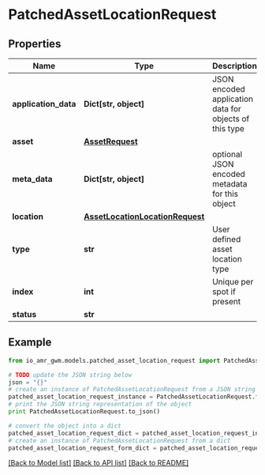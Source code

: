 # PatchedAssetLocationRequest


## Properties
Name | Type | Description | Notes
------------ | ------------- | ------------- | -------------
**application_data** | **Dict[str, object]** | JSON encoded application data for objects of this type | [optional] 
**asset** | [**AssetRequest**](AssetRequest.md) |  | [optional] 
**meta_data** | **Dict[str, object]** | optional JSON encoded metadata for this object | [optional] 
**location** | [**AssetLocationLocationRequest**](AssetLocationLocationRequest.md) |  | [optional] 
**type** | **str** | User defined asset location type | [optional] 
**index** | **int** | Unique per spot if present | [optional] 
**status** | **str** |  | [optional] 

## Example

```python
from io_amr_gwm.models.patched_asset_location_request import PatchedAssetLocationRequest

# TODO update the JSON string below
json = "{}"
# create an instance of PatchedAssetLocationRequest from a JSON string
patched_asset_location_request_instance = PatchedAssetLocationRequest.from_json(json)
# print the JSON string representation of the object
print PatchedAssetLocationRequest.to_json()

# convert the object into a dict
patched_asset_location_request_dict = patched_asset_location_request_instance.to_dict()
# create an instance of PatchedAssetLocationRequest from a dict
patched_asset_location_request_form_dict = patched_asset_location_request.from_dict(patched_asset_location_request_dict)
```
[[Back to Model list]](../README.md#documentation-for-models) [[Back to API list]](../README.md#documentation-for-api-endpoints) [[Back to README]](../README.md)


